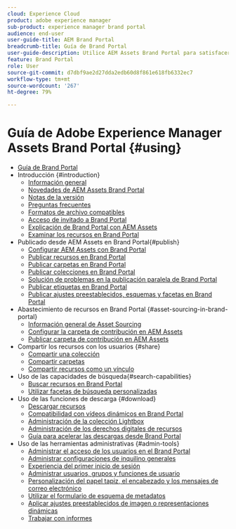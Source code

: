 ```yaml
---
cloud: Experience Cloud
product: adobe experience manager
sub-product: experience manager brand portal
audience: end-user
user-guide-title: AEM Brand Portal
breadcrumb-title: Guía de Brand Portal
user-guide-description: Utilice AEM Assets Brand Portal para satisfacer las necesidades de marketing mediante la distribución segura de activos de productos y marcas aprobados a agencias externas, socios, equipos internos y distribuidores para que puedan descargarlos.
feature: Brand Portal
role: User
source-git-commit: d7dbf9ae2d27dda2edb60d8f861e618fb6332ec7
workflow-type: tm+mt
source-wordcount: '267'
ht-degree: 79%

---
```



# Guía de Adobe Experience Manager Assets Brand Portal {#using}

+ [Guía de Brand Portal](using/home.md)
+ Introducción {#introduction}
   + [Información general](using/brand-portal.md)
   + [Novedades de AEM Assets Brand Portal](using/whats-new.md)
   + [Notas de la versión](using/brand-portal-release-notes.md)
   + [Preguntas frecuentes ](using/brand-portal-faqs.md)
   + [Formatos de archivo compatibles](using/brand-portal-supported-formats.md)
   + [Acceso de invitado a Brand Portal](using/guest-access.md)
   + [Explicación de Brand Portal con AEM Assets](https://experienceleague.adobe.com/docs/experience-manager-brand-portal/using/home.html)
   + [Examinar los recursos en Brand Portal](using/browse-assets-brand-portal.md)
+ Publicado desde AEM Assets en Brand Portal{#publish}
   + [Configurar AEM Assets con Brand Portal](using/configure-aem-assets-with-brand-portal.md)
   + [Publicar recursos en Brand Portal](https://experienceleague.adobe.com/docs/experience-manager-65/assets/brandportal/brand-portal-publish-assets.html)
   + [Publicar carpetas en Brand Portal](https://experienceleague.adobe.com/docs/experience-manager-65/assets/brandportal/brand-portal-publish-folder.html)
   + [Publicar colecciones en Brand Portal](https://experienceleague.adobe.com/docs/experience-manager-65/assets/brandportal/brand-portal-publish-collection.html)
   + [Solución de problemas en la publicación paralela de Brand Portal](using/troubleshoot-parallel-publishing.md)
   + [Publicar etiquetas en Brand Portal](using/brand-portal-publish-tags.md)
   + [Publicar ajustes preestablecidos, esquemas y facetas en Brand Portal](using/publish-schema-search-facets-presets.md)
+ Abastecimiento de recursos en Brand Portal {#asset-sourcing-in-brand-portal}
   + [Información general de Asset Sourcing](using/brand-portal-asset-sourcing.md)
   + [Configurar la carpeta de contribución en AEM Assets](using/brand-portal-publish-contribution-folder-to-brand-portal.md)
   + [Publicar carpeta de contribución en AEM Assets](using/brand-portal-publish-contribution-folder-to-aem-assets.md)
+ Compartir los recursos con los usuarios {#share}
   + [Compartir una colección](using/brand-portal-share-collection.md)
   + [Compartir carpetas](using/brand-portal-sharing-folders.md)
   + [Compartir recursos como un vínculo](using/brand-portal-link-share.md)
+ Uso de las capacidades de búsqueda{#search-capabilities}
   + [Buscar recursos en Brand Portal](using/brand-portal-searching.md)
   + [Utilizar facetas de búsqueda personalizadas](using/brand-portal-search-facets.md)
+ Uso de las funciones de descarga {#download}
   + [Descargar recursos](using/brand-portal-download-assets.md)
   + [Compatibilidad con vídeos dinámicos en Brand Portal](using/dynamic-video-brand-portal.md)
   + [Administración de la colección Lightbox](using/brand-portal-light-box.md)
   + [Administración de los derechos digitales de recursos](using/manage-digital-rights-of-assets.md)
   + [Guía para acelerar las descargas desde Brand Portal](using/accelerated-download.md)
+ Uso de las herramientas administrativas {#admin-tools}
   + [Administrar el acceso de los usuarios en el Brand Portal](using/access-configurations-brand-portal.md)
   + [Administrar configuraciones de inquilino generales](using/brand-portal-general-configuration.md)
   + [Experiencia del primer inicio de sesión](using/brand-portal-onboarding.md)
   + [Administrar usuarios, grupos y funciones de usuario](using/brand-portal-adding-users.md)
   + [Personalización del papel tapiz, el encabezado y los mensajes de correo electrónico](using/brand-portal-branding.md)
   + [Utilizar el formulario de esquema de metadatos](using/brand-portal-metadata-schemas.md)
   + [Aplicar ajustes preestablecidos de imagen o representaciones dinámicas](using/brand-portal-image-presets.md)
   + [Trabajar con informes](using/brand-portal-reports.md)

